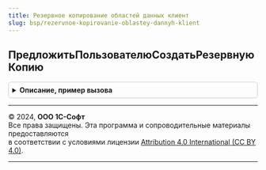 ```yaml
---
title: Резервное копирование областей данных клиент
slug: bsp/rezervnoe-kopirovanie-oblastey-dannyh-klient
---
```



## ПредложитьПользователюСоздатьРезервнуюКопию
<details style="margin: 1em 0; padding: 0.5em; border: 1px solid #ccc; border-radius: 6px;">

<summary style="font-weight: bold; cursor: pointer;">Описание, пример вызова</summary>

```bsl

// Предлагает пользователю создать резервную копию.
// @skip-warning ПустойМетод - особенность реализации.
//
Процедура ПредложитьПользователюСоздатьРезервнуюКопию() Экспорт
```

Пример вызова
```bsl
РезервноеКопированиеОбластейДанныхКлиент.ПредложитьПользователюСоздатьРезервнуюКопию() 
```
</details>

---

© 2024, **ООО 1С-Софт**  
Все права защищены. Эта программа и сопроводительные материалы предоставляются  
в соответствии с условиями лицензии [Attribution 4.0 International (CC BY 4.0)](https://creativecommons.org/licenses/by/4.0/legalcode).

---
